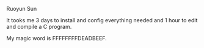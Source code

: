 Ruoyun Sun

It tooks me 3 days to install and config everything needed and 1 hour to edit and compile a C program.

My magic word is FFFFFFFFDEADBEEF.

